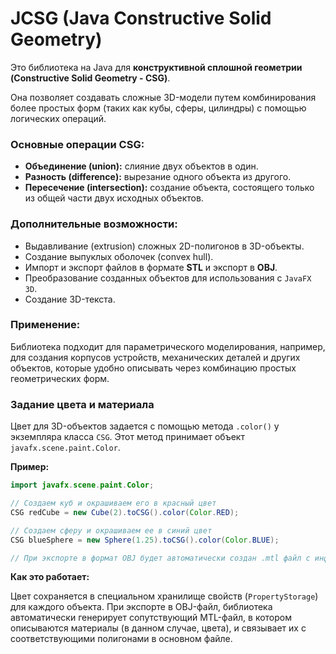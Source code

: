 # JCSG (Java Constructive Solid Geometry)

Это библиотека на Java для **конструктивной сплошной геометрии (Constructive Solid Geometry - CSG)**.

Она позволяет создавать сложные 3D-модели путем комбинирования более простых форм (таких как кубы, сферы, цилиндры) с помощью логических операций.

### Основные операции CSG:

*   **Объединение (union):** слияние двух объектов в один.
*   **Разность (difference):** вырезание одного объекта из другого.
*   **Пересечение (intersection):** создание объекта, состоящего только из общей части двух исходных объектов.

### Дополнительные возможности:

*   Выдавливание (extrusion) сложных 2D-полигонов в 3D-объекты.
*   Создание выпуклых оболочек (convex hull).
*   Импорт и экспорт файлов в формате **STL** и экспорт в **OBJ**.
*   Преобразование созданных объектов для использования с `JavaFX 3D`.
*   Создание 3D-текста.

### Применение:

Библиотека подходит для параметрического моделирования, например, для создания корпусов устройств, механических деталей и других объектов, которые удобно описывать через комбинацию простых геометрических форм.

### Задание цвета и материала

Цвет для 3D-объектов задается с помощью метода `.color()` у экземпляра класса `CSG`. Этот метод принимает объект `javafx.scene.paint.Color`.

**Пример:**

```java
import javafx.scene.paint.Color;

// Создаем куб и окрашиваем его в красный цвет
CSG redCube = new Cube(2).toCSG().color(Color.RED);

// Создаем сферу и окрашиваем ее в синий цвет
CSG blueSphere = new Sphere(1.25).toCSG().color(Color.BLUE);

// При экспорте в формат OBJ будет автоматически создан .mtl файл с информацией о цветах.
```

**Как это работает:**

Цвет сохраняется в специальном хранилище свойств (`PropertyStorage`) для каждого объекта. При экспорте в OBJ-файл, библиотека автоматически генерирует сопутствующий MTL-файл, в котором описываются материалы (в данном случае, цвета), и связывает их с соответствующими полигонами в основном файле.